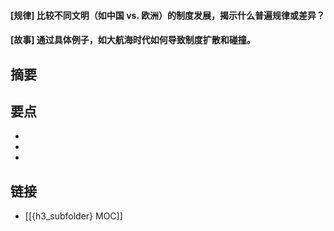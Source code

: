 #### [规律] 比较不同文明（如中国 vs. 欧洲）的制度发展，揭示什么普遍规律或差异？


#### [故事] 通过具体例子，如大航海时代如何导致制度扩散和碰撞。


## 摘要


## 要点

- 
- 
- 

## 链接

- [[{h3_subfolder} MOC]]
